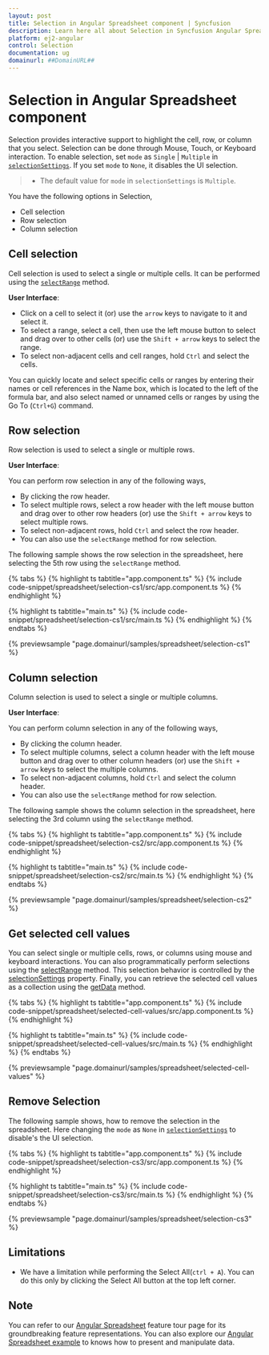 ```yaml
---
layout: post
title: Selection in Angular Spreadsheet component | Syncfusion
description: Learn here all about Selection in Syncfusion Angular Spreadsheet component of Syncfusion Essential JS 2 and more.
platform: ej2-angular
control: Selection 
documentation: ug
domainurl: ##DomainURL##
---
```


# Selection in Angular Spreadsheet component

Selection provides interactive support to highlight the cell, row, or column that you select. Selection can be done through Mouse, Touch, or Keyboard interaction. To enable selection, set `mode` as `Single` | `Multiple` in [`selectionSettings`](https://ej2.syncfusion.com/angular/documentation/api/spreadsheet/#selectionsettings). If you set `mode` to `None`, it disables the UI selection.

> * The default value for `mode` in  `selectionSettings` is `Multiple`.

You have the following options in Selection,

* Cell selection
* Row selection
* Column selection

## Cell selection

Cell selection is used to select a single or multiple cells. It can be performed using the [`selectRange`](https://ej2.syncfusion.com/angular/documentation/api/spreadsheet/#selectrange) method.

**User Interface**:

* Click on a cell to select it (or) use the `arrow` keys to navigate to it and select it.
* To select a range, select a cell, then use the left mouse button to select and drag over to other cells (or) use the `Shift + arrow` keys to select the range.
* To select non-adjacent cells and cell ranges, hold `Ctrl` and select the cells.

You can quickly locate and select specific cells or ranges by entering their names or cell references in the Name box, which is located to the left of the formula bar, and also select named or unnamed cells or ranges by using the Go To (`Ctrl+G`) command.

## Row selection

Row selection is used to select a single or multiple rows.

**User Interface**:

You can perform row selection in any of the following ways,

* By clicking the row header.
* To select multiple rows, select a row header with the left mouse button and drag over to other row headers (or) use the `Shift + arrow` keys to select multiple rows.
* To select non-adjacent rows, hold `Ctrl` and select the row header.
* You can also use the `selectRange` method for row selection.

The following sample shows the row selection in the spreadsheet, here selecting the 5th row using the `selectRange` method.

{% tabs %}
{% highlight ts tabtitle="app.component.ts" %}
{% include code-snippet/spreadsheet/selection-cs1/src/app.component.ts %}
{% endhighlight %}

{% highlight ts tabtitle="main.ts" %}
{% include code-snippet/spreadsheet/selection-cs1/src/main.ts %}
{% endhighlight %}
{% endtabs %}
  
{% previewsample "page.domainurl/samples/spreadsheet/selection-cs1" %}

## Column selection

Column selection is used to select a single or multiple columns.

**User Interface**:

You can perform column selection in any of the following ways,

* By clicking the column header.
* To select multiple columns, select a column header with the left mouse button and drag over to other column headers (or) use the `Shift + arrow` keys to select the multiple columns.
* To select non-adjacent columns, hold `Ctrl` and select the column header.
* You can also use the `selectRange` method for row selection.

The following sample shows the column selection in the spreadsheet, here selecting the 3rd column using the `selectRange` method.

{% tabs %}
{% highlight ts tabtitle="app.component.ts" %}
{% include code-snippet/spreadsheet/selection-cs2/src/app.component.ts %}
{% endhighlight %}

{% highlight ts tabtitle="main.ts" %}
{% include code-snippet/spreadsheet/selection-cs2/src/main.ts %}
{% endhighlight %}
{% endtabs %}
  
{% previewsample "page.domainurl/samples/spreadsheet/selection-cs2" %}

## Get selected cell values

You can select single or multiple cells, rows, or columns using mouse and keyboard interactions. You can also programmatically perform selections using the [selectRange](https://helpej2.syncfusion.com/angular/documentation/api/spreadsheet/#selectrange) method. This selection behavior is controlled by the [selectionSettings](https://helpej2.syncfusion.com/angular/documentation/api/spreadsheet/#selectionsettings) property. Finally, you can retrieve the selected cell values as a collection using the [getData](https://helpej2.syncfusion.com/angular/documentation/api/spreadsheet/#getdata) method.

{% tabs %}
{% highlight ts tabtitle="app.component.ts" %}
{% include code-snippet/spreadsheet/selected-cell-values/src/app.component.ts %}
{% endhighlight %}

{% highlight ts tabtitle="main.ts" %}
{% include code-snippet/spreadsheet/selected-cell-values/src/main.ts %}
{% endhighlight %}
{% endtabs %}
  
{% previewsample "page.domainurl/samples/spreadsheet/selected-cell-values" %}

## Remove Selection

The following sample shows, how to remove the selection in the spreadsheet. Here changing the `mode` as `None` in [`selectionSettings`](https://ej2.syncfusion.com/angular/documentation/api/spreadsheet/#selectionsettings) to disable's the UI selection.

{% tabs %}
{% highlight ts tabtitle="app.component.ts" %}
{% include code-snippet/spreadsheet/selection-cs3/src/app.component.ts %}
{% endhighlight %}

{% highlight ts tabtitle="main.ts" %}
{% include code-snippet/spreadsheet/selection-cs3/src/main.ts %}
{% endhighlight %}
{% endtabs %}
  
{% previewsample "page.domainurl/samples/spreadsheet/selection-cs3" %}

## Limitations

* We have a limitation while performing the Select All(`ctrl + A`). You can do this only by clicking the Select All button at the top left corner.

## Note

You can refer to our [Angular Spreadsheet](https://www.syncfusion.com/angular-ui-components/angular-spreadsheet) feature tour page for its groundbreaking feature representations. You can also explore our [Angular Spreadsheet example](https://ej2.syncfusion.com/angular/demos/#/material/spreadsheet/default) to knows how to present and manipulate data.
